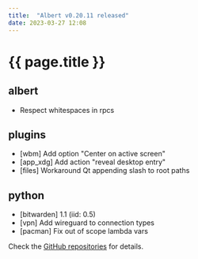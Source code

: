 ```yaml
---
title:  "Albert v0.20.11 released"
date: 2023-03-27 12:08
---
```


# {{ page.title }}

## albert

* Respect whitespaces in rpcs

## plugins

* [wbm] Add option "Center on active screen"
* [app_xdg] Add action "reveal desktop entry"
* [files] Workaround Qt appending slash to root paths

## python

* [bitwarden] 1.1 (iid: 0.5)
* [vpn] Add wireguard to connection types
* [pacman] Fix out of scope lambda vars

Check the [GitHub repositories](https://github.com/albertlauncher/albert/commits/v0.20.11) for details.
